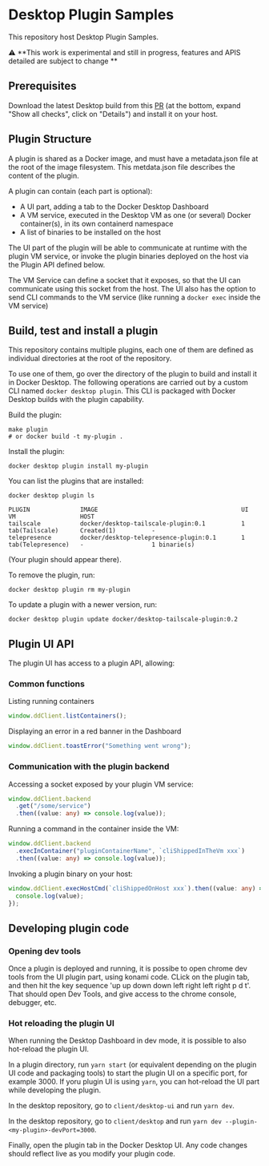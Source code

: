 # Desktop Plugin Samples

This repository host Desktop Plugin Samples.

:warning: **This work is experimental and still in progress, features and APIS detailed are subject to change **

## Prerequisites

Download the latest Desktop build from this [PR](https://github.com/docker/pinata/pull/16496) (at the bottom, expand "Show all checks", click on "Details") and install it on your host.

## Plugin Structure

A plugin is shared as a Docker image, and must have a metadata.json file at the root of the image filesystem.
This metdata.json file describes the content of the plugin.

A plugin can contain (each part is optional):

- A UI part, adding a tab to the Docker Desktop Dashboard
- A VM service, executed in the Desktop VM as one (or several) Docker container(s), in its own containerd namespace
- A list of binaries to be installed on the host

The UI part of the plugin will be able to communicate at runtime with the plugin VM service, or invoke the plugin binaries deployed on the host via the Plugin API defined below.

The VM Service can define a socket that it exposes, so that the UI can communicate using this socket from the host. The UI also has the option to send CLI commands to the VM service (like running a `docker exec` inside the VM service)

## Build, test and install a plugin

This repository contains multiple plugins, each one of them are defined as individual directories at the root of the repository.

To use one of them, go over the directory of the plugin to build and install it in Docker Desktop. The following operations are carried out by a custom CLI named `docker desktop plugin`. This CLI is packaged with Docker Desktop builds with the plugin capability.

Build the plugin:

```cli
make plugin
# or docker build -t my-plugin .
```

Install the plugin:

```cli
docker desktop plugin install my-plugin
```

You can list the plugins that are installed:

```cli
docker desktop plugin ls

PLUGIN              IMAGE                                        UI                    VM                  HOST
tailscale           docker/desktop-tailscale-plugin:0.1          1 tab(Tailscale)      Created(1)          -
telepresence        docker/desktop-telepresence-plugin:0.1       1 tab(Telepresence)   -                   1 binarie(s)
```

(Your plugin should appear there).

To remove the plugin, run:

```cli
docker desktop plugin rm my-plugin
```

To update a plugin with a newer version, run:

```cli
docker desktop plugin update docker/desktop-tailscale-plugin:0.2
```

## Plugin UI API

The plugin UI has access to a plugin API, allowing:

### Common functions

Listing running containers

```typescript
window.ddClient.listContainers();
```

Displaying an error in a red banner in the Dashboard

```typescript
window.ddClient.toastError("Something went wrong");
```

### Communication with the plugin backend

Accessing a socket exposed by your plugin VM service:

```typescript
window.ddClient.backend
  .get("/some/service")
  .then((value: any) => console.log(value));
```

Running a command in the container inside the VM:

```typescript
window.ddClient.backend
  .execInContainer("pluginContainerName", `cliShippedInTheVm xxx`)
  .then((value: any) => console.log(value));
```

Invoking a plugin binary on your host:

```typescript
window.ddClient.execHostCmd(`cliShippedOnHost xxx`).then((value: any) => {
  console.log(value);
});
```

## Developing plugin code

### Opening dev tools

Once a plugin is deployed and running, it is possibe to open chrome dev tools from the UI plugin part, using konami code. CLick on the plugin tab, and then hit the key sequence 'up up down down left right left right p d t'. That should open Dev Tools, and give access to the chrome console, debugger, etc.

### Hot reloading the plugin UI

When running the Desktop Dashboard in dev mode, it is possible to also hot-reload the plugin UI.

In a plugin directory, run `yarn start` (or equivalent depending on the plugin UI code and packaging tools) to start the plugin UI on a specific port, for example 3000. If yoru plugin UI is using `yarn`, you can hot-reload the UI part while developing the plugin.

In the desktop repository, go to `client/desktop-ui` and run `yarn dev`.

In the desktop repository, go to `client/desktop` and run `yarn dev --plugin-<my-plugin>-devPort=3000`.

Finally, open the plugin tab in the Docker Desktop UI. Any code changes should reflect live as you modify your plugin code.
